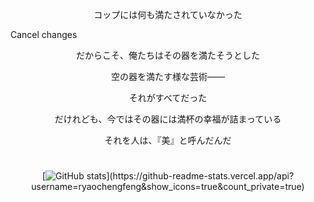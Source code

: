 <p align="center">コップには何も満たされていなかった</p>Cancel changes
<p align="center">だからこそ、俺たちはその器を満たそうとした</p>
<p align="center">空の器を満たす様な芸術――</p>
<p align="center">それがすべてだった</p>
<p align="center">だけれども、今ではその器には満杯の幸福が詰まっている</p>
<p align="center">それを人は、『美』と呼んだんだ</p>
<h1></h1>

<p align="center">
  [<img src="https://github-readme-stats.vercel.app/api?username=Ryaochengfeng&show_icons=true" alt="GitHub stats">](https://github-readme-stats.vercel.app/api?username=ryaochengfeng&show_icons=true&count_private=true)
</p>

